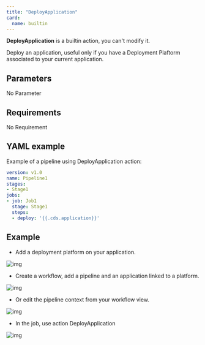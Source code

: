 ```yaml
---
title: "DeployApplication"
card:
  name: builtin
---
```


**DeployApplication** is a builtin action, you can't modify it.

Deploy an application, useful only if you have a Deployment Plaftorm associated to your current application.

## Parameters

No Parameter

## Requirements

No Requirement

## YAML example

Example of a pipeline using DeployApplication action:
```yml
version: v1.0
name: Pipeline1
stages:
- Stage1
jobs:
- job: Job1
  stage: Stage1
  steps:
  - deploy: '{{.cds.application}}'

```

## Example

* Add a deployment platform on your application.

![img](/images/workflows.pipelines.actions.builtin.deploy-application-1.png)

* Create a workflow, add a pipeline and an application linked to a platform.

![img](/images/workflows.pipelines.actions.builtin.deploy-application-2.png)

* Or edit the pipeline context from your workflow view.

![img](/images/workflows.pipelines.actions.builtin.deploy-application-3.png)

* In the job, use action DeployApplication

![img](/images/workflows.pipelines.actions.builtin.deploy-application-4.png)
